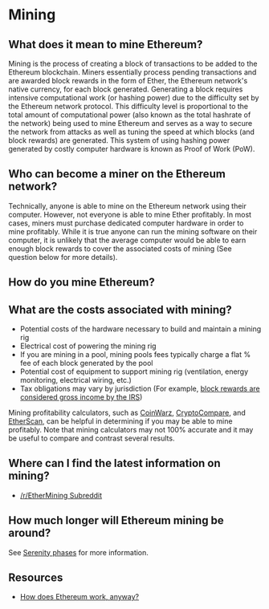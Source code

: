 # Mining

## What does it mean to mine Ethereum?
Mining is the process of creating a block of transactions to be added to the Ethereum blockchain. Miners essentially process pending transactions and are awarded block rewards in the form of Ether, the Ethereum network's native currency, for each block generated. Generating a block requires intensive computational work (or hashing power) due to the difficulty set by the Ethereum network protocol. This difficulty level is proportional to the total amount of computational power (also known as the total hashrate of the network) being used to mine Ethereum and serves as a way to secure the network from attacks as well as tuning the speed at which blocks (and block rewards) are generated. This system of using hashing power generated by costly computer hardware is known as Proof of Work (PoW). 

## Who can become a miner on the Ethereum network?
Technically, anyone is able to mine on the Ethereum network using their computer. However, not everyone is able to mine Ether profitably. In most cases, miners must purchase dedicated computer hardware in order to mine profitably. While it is true anyone can run the mining software on their computer, it is unlikely that the average computer would be able to earn enough block rewards to cover the associated costs of mining (See question below for more details).

## How do you mine Ethereum?


## What are the costs associated with mining?
* Potential costs of the hardware necessary to build and maintain a mining rig 
* Electrical cost of powering the mining rig
* If you are mining in a pool, mining pools fees typically charge a flat % fee of each block generated by the pool
* Potential cost of equipment to support mining rig (ventilation, energy monitoring, electrical wiring, etc.)
* Tax obligations may vary by jurisdiction (For example, [block rewards are considered gross income by the IRS](https://www.irs.gov/pub/irs-drop/n-14-21.pdf))

Mining profitability calculators, such as [CoinWarz](https://www.coinwarz.com/calculators/ethereum-mining-calculator), [CryptoCompare](https://www.cryptocompare.com/mining/calculator/eth), and [EtherScan](https://etherscan.io/ether-mining-calculator), can be helpful in determining if you may be able to mine profitably. Note that mining calculators may not 100% accurate and it may be useful to compare and contrast several results.

## Where can I find the latest information on mining?
* [/r/EtherMining Subreddit](https://www.reddit.com/r/EtherMining/)


## How much longer will Ethereum mining be around?
See [Serenity phases](https://docs.ethhub.io/ethereum-roadmap/serenity-phases) for more information.

## Resources
* [How does Ethereum work, anyway?](https://medium.com/@preethikasireddy/how-does-ethereum-work-anyway-22d1df506369)

